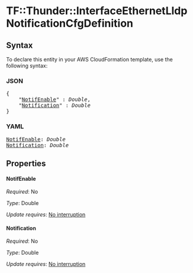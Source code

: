 # TF::Thunder::InterfaceEthernetLldp NotificationCfgDefinition

## Syntax

To declare this entity in your AWS CloudFormation template, use the following syntax:

### JSON

<pre>
{
    "<a href="#notifenable" title="NotifEnable">NotifEnable</a>" : <i>Double</i>,
    "<a href="#notification" title="Notification">Notification</a>" : <i>Double</i>
}
</pre>

### YAML

<pre>
<a href="#notifenable" title="NotifEnable">NotifEnable</a>: <i>Double</i>
<a href="#notification" title="Notification">Notification</a>: <i>Double</i>
</pre>

## Properties

#### NotifEnable

_Required_: No

_Type_: Double

_Update requires_: [No interruption](https://docs.aws.amazon.com/AWSCloudFormation/latest/UserGuide/using-cfn-updating-stacks-update-behaviors.html#update-no-interrupt)

#### Notification

_Required_: No

_Type_: Double

_Update requires_: [No interruption](https://docs.aws.amazon.com/AWSCloudFormation/latest/UserGuide/using-cfn-updating-stacks-update-behaviors.html#update-no-interrupt)

